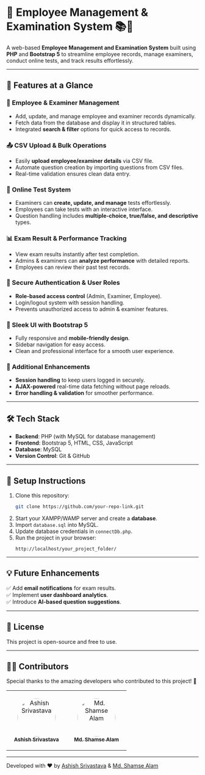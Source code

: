 # 📌 Employee Management & Examination System 📚💼  

A web-based **Employee Management and Examination System** built using **PHP** and **Bootstrap 5** to streamline employee records, manage examiners, conduct online tests, and track results effortlessly.  

---

## 🌟 Features at a Glance  

### 👥 Employee & Examiner Management  
- Add, update, and manage employee and examiner records dynamically.  
- Fetch data from the database and display it in structured tables.  
- Integrated **search & filter** options for quick access to records.  

### 📤 CSV Upload & Bulk Operations  
- Easily **upload employee/examiner details** via CSV file.  
- Automate question creation by importing questions from CSV files.  
- Real-time validation ensures clean data entry.  

### 📝 Online Test System  
- Examiners can **create, update, and manage** tests effortlessly.  
- Employees can take tests with an interactive interface.  
- Question handling includes **multiple-choice, true/false, and descriptive** types.  

### 📊 Exam Result & Performance Tracking  
- View exam results instantly after test completion.  
- Admins & examiners can **analyze performance** with detailed reports.  
- Employees can review their past test records.  

### 🔐 Secure Authentication & User Roles  
- **Role-based access control** (Admin, Examiner, Employee).  
- Login/logout system with session handling.  
- Prevents unauthorized access to admin & examiner features.  

### 🎨 Sleek UI with Bootstrap 5  
- Fully responsive and **mobile-friendly design**.  
- Sidebar navigation for easy access.  
- Clean and professional interface for a smooth user experience.  

### 🚀 Additional Enhancements  
- **Session handling** to keep users logged in securely.  
- **AJAX-powered** real-time data fetching without page reloads.  
- **Error handling & validation** for smoother performance.  

---

## 🛠 Tech Stack  
- **Backend**: PHP (with MySQL for database management)  
- **Frontend**: Bootstrap 5, HTML, CSS, JavaScript  
- **Database**: MySQL  
- **Version Control**: Git & GitHub  

---

## 📌 Setup Instructions  
1. Clone this repository:  
   ```sh
   git clone https://github.com/your-repo-link.git
   ```  
2. Start your XAMPP/WAMP server and create a **database**.  
3. Import `database.sql` into MySQL.  
4. Update database credentials in `connectDb.php`.  
5. Run the project in your browser:  
   ```
   http://localhost/your_project_folder/
   ```  

---

## 💡 Future Enhancements  
✅ Add **email notifications** for exam results.  
✅ Implement **user dashboard analytics**.  
✅ Introduce **AI-based question suggestions**.  

---

## 📜 License

This project is open-source and free to use.

---

## 👨‍💻 Contributors
Special thanks to the amazing developers who contributed to this project! 🚀

<table>
  <tr>
    <td align="center" style="padding: 20px;">
      <a href="https://github.com/shouttolearnorg">
        <img src="https://avatars.githubusercontent.com/u/98154274?v=4" width="100px" style="border-radius: 50%;" alt="Ashish Srivastava"/>
        <br />
        <sub><b>Ashish Srivastava</b></sub>
      </a>
    </td>
    <td align="center" style="padding: 20px;">
      <a href="https://github.com/mdshamse1">
        <img src="https://avatars.githubusercontent.com/u/117460594?v=4" width="100px" style="border-radius: 50%;" alt="Md. Shamse Alam"/>
        <br />
        <sub><b>Md. Shamse Alam</b></sub>
      </a>
    </td>
  </tr>
</table>

---

Developed with ❤️ by [Ashish Srivastava](https://www.linkedin.com/in/text-ashish/) & [Md. Shamse Alam](https://www.linkedin.com/in/mdshamse/)  